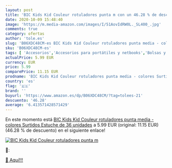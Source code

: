 ```yaml
---
layout: post
title: 'BIC Kids Kid Couleur rotuladores punta m con un 46.28 % de descuento'
date: 2020-10-09 15:48:40
image: 'https://m.media-amazon.com/images/I/51AovIdRW0L._SL400_.jpg'
comments: true
category: ofertas
author: 'tole.es'
slug: 'B06XDC48CM-es BIC Kids Kid Couleur rotuladores punta media - colores...'
sku: 'B06XDC48CM-es'
tags: [ 'Accesorios','Accesorios para portátiles y netbooks','Bolsas y fundas para portátiles y netbooks','Informática','Mochilas para portátiles y netbooks','rotuladores', ]
actualPrice: 5.99 EUR
currency: EUR
price: 5.99
comparePrice: 11.15 EUR
prodname: 'BIC Kids Kid Couleur rotuladores punta media - colores Surtidos  Estuche de 36 unidades'
country: 'es'
flag: '🇪🇸'
brand: ''
buyurl: 'https://www.amazon.es/dp/B06XDC48CM/?tag=tolees-21'
descuento: '46.28'
average: '6.413571428571429'
---
```


En este momento está [BIC Kids Kid Couleur rotuladores punta media - colores Surtidos  Estuche de 36 unidades](https://www.amazon.es/dp/B06XDC48CM/?tag=tolees-21) a 5.99 EUR (original: 11.15 EUR) (46.28 %  de descuento) en el siguiente enlace!

[![BIC Kids Kid Couleur rotuladores punta m](https://m.media-amazon.com/images/I/51AovIdRW0L._SL400_.jpg)](https://www.amazon.es/dp/B06XDC48CM/?tag=tolees-21)

🔎:


[🛒 Aquí!!!](https://www.amazon.es/dp/B06XDC48CM/?tag=tolees-21)
